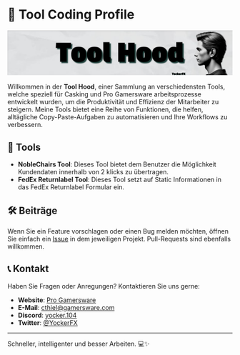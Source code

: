 # 🚀 Tool Coding Profile

![GitHub Banner](/img/banner.png)

Willkommen in der **Tool Hood**, einer Sammlung an verschiedensten Tools, welche speziell für Casking und Pro Gamersware arbeitsprozesse entwickelt wurden, um die Produktivität und Effizienz der Mitarbeiter zu steigern. Meine Tools bietet eine Reihe von Funktionen, die helfen, alltägliche Copy-Paste-Aufgaben zu automatisieren und Ihre Workflows zu verbessern.

## 🔧 Tools

- **NobleChairs Tool**: Dieses Tool bietet dem Benutzer die Möglichkeit Kundendaten innerhalb von 2 klicks zu übertragen.
- **FedEx Returnlabel Tool**: Dieses Tool setzt auf Static Informationen in das FedEx Returnlabel Formular ein.

## 🛠️ Beiträge

Wenn Sie ein Feature vorschlagen oder einen Bug melden möchten, öffnen Sie einfach ein [Issue](https://github.com/ToolHood/.github/issues) in dem jeweiligen Projekt. Pull-Requests sind ebenfalls willkommen.

## 📞 Kontakt

Haben Sie Fragen oder Anregungen? Kontaktieren Sie uns gerne:

- **Website**: [Pro Gamersware](https://www.gamersware.com/)
- **E-Mail**: cthiel@gamersware.com
- **Discord**: [yocker.104](discordapp.com/users/461137123576119316)
- **Twitter**: [@YockerFX](https://x.com/yockerfx)

---

Schneller, intelligenter und besser Arbeiten. 💻✨
